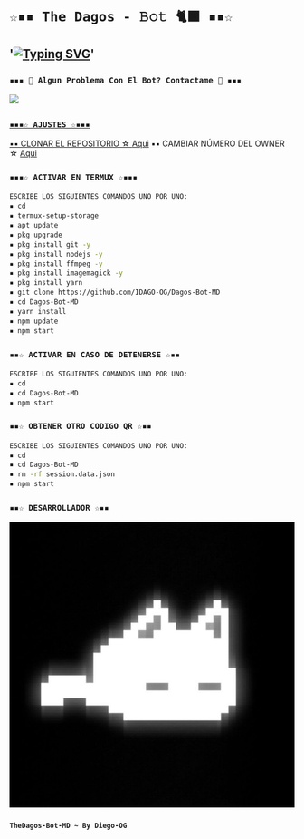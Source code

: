 # `☆▪︎▪︎ The Dagos - 𝙱𝚘𝚝 🐈‍⬛ ▪︎▪︎☆`

## '<a href="https://github.com/IDAGO-OG/Dagos-Bot-MD"><img src="https://readme-typing-svg.herokuapp.com?font=Fira+Code&size=25&letterSpacing=-1xp;&pause=1000&color=F76B1C&center=FALSO&vCenter=FALSO&multiline=true&repeat=verdadero&random=FALSO&height=70&lines=BIENVENIDO+A+DAGO'S+BOT+%F0%9F%90%88%E2%80%8D%E2%AC%9B;GRACIAS+POR+VISITARME+%E2%99%A1" alt="Typing SVG" /></a>'

### `▪︎▪︎▪︎ 🦦 Algun Problema Con El Bot? Contactame 🦦 ▪︎▪︎▪︎`
<a href="http://wa.me/584121275155" target="blank"><img src="https://img.shields.io/badge/IDAGO_OG_CREADOR-20D366?style=for-the-badge&logo=whatsapp&logoColor=black" />


### `▪︎▪︎▪︎☆ AJUSTES ☆▪︎▪︎▪︎`
▪︎▪︎ CLONAR EL REPOSITORIO ☆ [Aqui](https://github.com/IDAGO-OG/Dagos-Bot-MD/fork)
▪︎▪︎ CAMBIAR NÚMERO DEL OWNER ☆ [Aqui](https://github.com/IDAGO-OG/Dagos-Bot-MD/blob/master/config.js)


### `▪︎▪︎▪︎☆ ACTIVAR EN TERMUX ☆▪︎▪︎▪︎`
```bash
ESCRIBE LOS SIGUIENTES COMANDOS UNO POR UNO:
▪︎ cd
▪︎ termux-setup-storage
▪︎ apt update 
▪︎ pkg upgrade 
▪︎ pkg install git -y
▪︎ pkg install nodejs -y
▪︎ pkg install ffmpeg -y
▪︎ pkg install imagemagick -y
▪︎ pkg install yarn
▪︎ git clone https://github.com/IDAGO-OG/Dagos-Bot-MD
▪︎ cd Dagos-Bot-MD
▪︎ yarn install 
▪︎ npm update
▪︎ npm start
```

### `▪︎▪︎☆ ACTIVAR EN CASO DE DETENERSE ☆▪︎▪︎`
```bash
ESCRIBE LOS SIGUIENTES COMANDOS UNO POR UNO:
▪︎ cd 
▪︎ cd Dagos-Bot-MD
▪︎ npm start
```

### `▪︎▪︎☆ OBTENER OTRO CODIGO QR ☆▪︎▪︎`
```bash
ESCRIBE LOS SIGUIENTES COMANDOS UNO POR UNO:
▪︎ cd 
▪︎ cd Dagos-Bot-MD
▪︎ rm -rf session.data.json
▪︎ npm start
```
### `▪︎▪︎☆ DESARROLLADOR ☆▪︎▪︎`
<a href="httpshttps://github.com/IDAGO-OG/Dagos-Bot-MD/graphs/contributors">
<img src="https://github.com/IDAGO-OG/Dagos-Bot-MD/blob/master/5406a866d98d11e1f288db49710be550.jpg" /> 
</a>

#### `TheDagos-Bot-MD ~ By Diego-OG`
